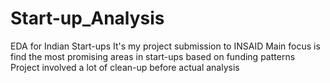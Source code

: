 # Start-up_Analysis
EDA for Indian Start-ups
It's my project submission to INSAID 
Main focus is find the most promising areas in start-ups based on funding patterns
Project involved a lot of clean-up before actual analysis
